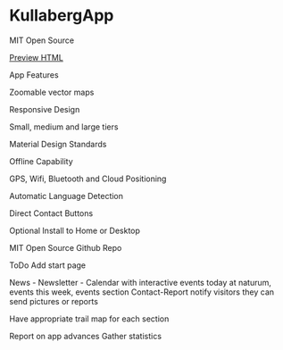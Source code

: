 # KullabergApp

MIT Open Source

[Preview HTML](https://goo.gl/NsqAGq)

App Features

Zoomable vector maps

Responsive Design

Small, medium and large tiers

Material Design Standards

Offline Capability

GPS, Wifi, Bluetooth and Cloud Positioning

Automatic Language Detection

Direct Contact Buttons

Optional Install to Home or Desktop

MIT Open Source Github Repo

ToDo Add start page

News - Newsletter - Calendar with interactive events today at naturum, events this week, events section Contact-Report notify visitors they can send pictures or reports

Have appropriate trail map for each section

Report on app advances Gather statistics
